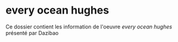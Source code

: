 # every ocean hughes

Ce dossier contient les information de l'oeuvre *every ocean hughes* présenté par Dazibao

